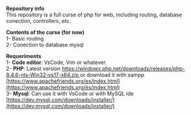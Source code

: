 **Repository info** <br>
This repository is a full curse of php for web, 
including routing, database conection, controllers, etc.

**Contents of the curse (for now)** <br>
1- Basic routing <br>
2- Conection to database mysql

**Requeriments** <br>
1- **Code editor**: VsCode, Vim or whatever. <br>
2- **PHP**: Latest version [https://windows.php.net/downloads/releases/php-8.4.6-nts-Win32-vs17-x64.zip ](https://windows.php.net/download#php-8.4)
or download it with xampp [https://www.apachefriends.org/es/index.html](https://www.apachefriends.org/es/index.html) <br>
3- **Mysql**: Can use it with VsCode or with MySQL ide [https://dev.mysql.com/downloads/installer/](https://dev.mysql.com/downloads/installer/)
